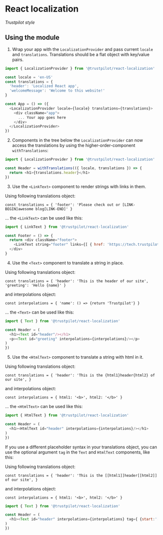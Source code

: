 # React localization

*Trustpilot style*


## Using the module

1. Wrap your app with the `LocalizationProvider` and pass current `locale` and `translations`. Translations should be a flat object with key/value pairs.

```javascript
import { LocalizationProvider } from '@trustpilot/react-localization'

const locale = 'en-US'
const translations = {
  'header': 'Localized React app',
  'welcomeMessage': 'Welcome to this website!'
}

const App = () => ({
  <LocalizationProvider locale={locale} translations={translations}>
    <div className="app">
      ... Your app goes here
    </div>
  </LocalizationProvider>
})
```

2. Components in the tree below the `LocalizationProvider` can now access the translations by using the higher-order-component `withTranslations`:

```javascript
import { LocalizationProvider } from '@trustpilot/react-localization'

const Header = withTranslations(({ locale, translations }) => {
  return <h1>{translations.header}</h1>
})
```


3. Use the `<LinkText>` component to render strings with links in them.

Using following translations object:

`const translations = {
  'footer': 'Please check out or [LINK-BEGIN]awesome blog[LINK-END]'
}`

... the `<LinkText>` can be used like this:

```javascript
import { LinkText } from '@trustpilot/react-localization'

const Footer = () => {
  return <div className="footer">
    <LinkText string="footer" links={[ { href: 'https://tech.trustpilot.com/' } ]}
  </div>
}
```

4. Use the `<Text>` component to translate a string in place.

Using following translations object:

`const translations = {
  'header': 'This is the header of our site',
  'greeting': 'Hello {name}'
}`

and interpolations object:

`const interpolations = {
  'name': () => {return 'Trustpilot'}
}`

... the `<Text>` can be used like this:

```javascript
import { Text } from '@trustpilot/react-localization'

const Header = (
  <h1><Text id="header"/></h1>
  <p><Text id="greeting" interpolations={interpolations}/></p>
)
})
```

5. Use the `<HtmlText>` component to translate a string with html in it.

Using following translations object:

`const translations = {
  'header': 'This is the {html1}header{html2} of our site',
}`

and interpolations object:

`const interpolations = {
  html1: '<b>',
  html2: '</b>'
}`

... the `<HtmlText>` can be used like this:

```javascript
import { HtmlText } from '@trustpilot/react-localization'

const Header = (
  <h1><HtmlText id="header" interpolations={interpolations}/></h1>
)
})
```

If you use a different placeholder syntax in your translations object, you can use the optional argument `tag` in the `Text` and `HtmlText` components, like this:

Using following translations object:

`const translations = {
  'header': 'This is the [[html1]]header[[html2]] of our site',
}`

and interpolations object:

`const interpolations = {
  html1: '<b>',
  html2: '</b>'
}`

```javascript
import { Text } from '@trustpilot/react-localization'

const Header = (
  <h1><Text id="header" interpolations={interpolations} tag={ {start:'[[', end:']]'} }/></h1>
)
})
```
